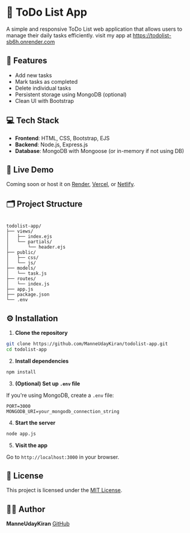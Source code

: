 
# 📝 ToDo List App

A simple and responsive ToDo List web application that allows users to manage their daily tasks efficiently.
visit my app at https://todolist-sb6h.onrender.com

## 📌 Features

- Add new tasks
- Mark tasks as completed
- Delete individual tasks
- Persistent storage using MongoDB (optional)
- Clean UI with Bootstrap

## 💻 Tech Stack

- **Frontend**: HTML, CSS, Bootstrap, EJS
- **Backend**: Node.js, Express.js
- **Database**: MongoDB with Mongoose (or in-memory if not using DB)

## 🚀 Live Demo

Coming soon or host it on [Render](https://render.com), [Vercel](https://vercel.com), or [Netlify](https://netlify.com).

## 🗂️ Project Structure

```

todolist-app/
├── views/
│   ├── index.ejs
│   └── partials/
│       └── header.ejs
├── public/
│   ├── css/
│   └── js/
├── models/
│   └── task.js
├── routes/
│   └── index.js
├── app.js
├── package.json
└── .env

````

## ⚙️ Installation

1. **Clone the repository**

```bash
git clone https://github.com/ManneUdayKiran/todolist-app.git
cd todolist-app
````

2. **Install dependencies**

```bash
npm install
```

3. **(Optional) Set up `.env` file**

If you're using MongoDB, create a `.env` file:

```
PORT=3000
MONGODB_URI=your_mongodb_connection_string
```

4. **Start the server**

```bash
node app.js
```

5. **Visit the app**

Go to `http://localhost:3000` in your browser.



## 📄 License

This project is licensed under the [MIT License](LICENSE).

## 👨‍💻 Author

**ManneUdayKiran**
[GitHub](https://github.com/ManneUdayKiran)

